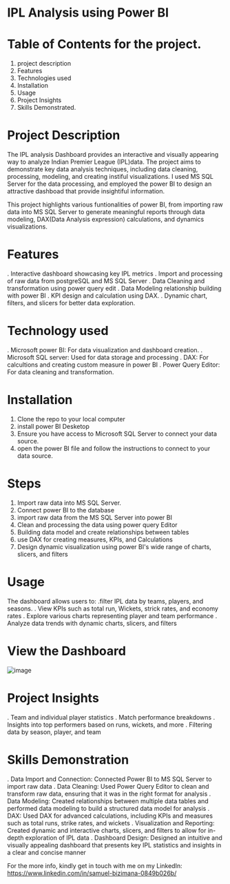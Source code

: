 # IPL Analysis using Power BI

# Table of Contents for the project.
1. project description
2. Features
3. Technologies used
4. Installation
5. Usage
6. Project Insights
7. Skills Demonstrated.

   
# Project Description

The IPL analysis Dashboard provides an interactive and visually appearing way to analyze Indian Premier League (IPL)data. 
The project aims to demonstrate key data analysis techniques, including data cleaning, processing, modeling, and creating instiful visualizations. 
I used MS SQL Server for the data processing, and employed the power BI to design an attractive dashboad that provide insightiful information.

This project highlights various funtionalities of power BI, from importing raw data into MS SQL Server to generate meaningful reports through data modeling, DAX(Data Analysis expression)
calculations, and dynamics visualizations.

# Features
. Interactive dashboard showcasing key IPL metrics
. Import and processing of raw data from postgreSQL and MS SQL Server
. Data Cleaning and transformation using power query edit
. Data Modeling relationship building with power BI
. KPI design and calculation using DAX.
. Dynamic chart, filters, and slicers for better data exploration.

# Technology used 
. Microsoft power BI: For data visualization and dashboard creation. 
. Microsoft SQL server: Used for data storage and processing
. DAX: For calcultions and creating custom measure in power BI
. Power Query Editor: For data cleaning and transformation.

# Installation
1. Clone the repo to your local computer
2. install power BI Desketop
3. Ensure you have access to Microsoft SQL Server to connect your data source.
4. open the power BI file and follow the instructions to connect to your data source.

# Steps
1. Import raw data into MS SQL Server.
2. Connect power BI to the database
3. import raw data from the MS SQL Server into power BI
4. Clean and processing the data using power query Editor
5. Building data model and create relationships between tables
6. use DAX for creating measures, KPIs, and Calculations
7. Design dynamic visualization using power BI's wide range of charts, slicers, and filters

# Usage
The dashboard allows users to:
.filter IPL data by teams, players, and seasons.
. View KPIs such as total run, Wickets, strick rates, and economy rates
. Explore various charts representing player and team performance
. Analyze data trends with dynamic charts, slicers, and filters

# View the Dashboard 
![image](https://github.com/user-attachments/assets/96ad2831-54a7-4963-8483-bac7b0d42629)

# Project Insights
. Team and individual player statistics
. Match performance breakdowns
. Insights into top performers based on runs, wickets, and more
. Filtering data by season, player, and team

# Skills Demonstration
. Data Import and Connection: Connected Power BI to MS SQL Server to import raw data
. Data Cleaning: Used Power Query Editor to clean and transform raw data, ensuring that it was in the right format for analysis
. Data Modeling: Created relationships between multiple data tables and performed data modeling to build a structured data model for analysis
. DAX: Used DAX for advanced calculations, including KPIs and measures such as total runs, strike rates, and wickets
. Visualization and Reporting: Created dynamic and interactive charts, slicers, and filters to allow for in-depth exploration of IPL data
. Dashboard Design: Designed an intuitive and visually appealing dashboard that presents key IPL statistics and insights in a clear and concise manner

For the more info, kindly get in touch with me on my LinkedIn: https://www.linkedin.com/in/samuel-bizimana-0849b026b/ 
